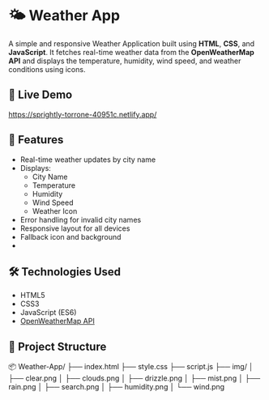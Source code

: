 # 🌤️ Weather App
A simple and responsive Weather Application built using **HTML**, **CSS**, and **JavaScript**. It fetches real-time weather data from the **OpenWeatherMap API** and displays the temperature, humidity, wind speed, and weather conditions using icons.

## 🔗 Live Demo
https://sprightly-torrone-40951c.netlify.app/
## 🚀 Features
- Real-time weather updates by city name
- Displays:
  - City Name
  - Temperature
  - Humidity
  - Wind Speed
  - Weather Icon
- Error handling for invalid city names
- Responsive layout for all devices
- Fallback icon and background
- 
## 🛠️ Technologies Used
- HTML5
- CSS3
- JavaScript (ES6)
- [OpenWeatherMap API](https://openweathermap.org/api)

## 📁 Project Structure
📦 Weather-App/
├── index.html
├── style.css
├── script.js
├── img/
│ ├── clear.png
│ ├── clouds.png
│ ├── drizzle.png
│ ├── mist.png
│ ├── rain.png
│ ├── search.png
│ ├── humidity.png
│ └── wind.png

